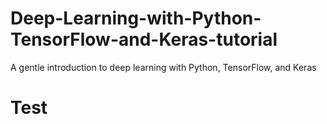 # Deep-Learning-with-Python-TensorFlow-and-Keras-tutorial
A gentle introduction to deep learning with Python, TensorFlow, and Keras




<h1>Test</h1>
